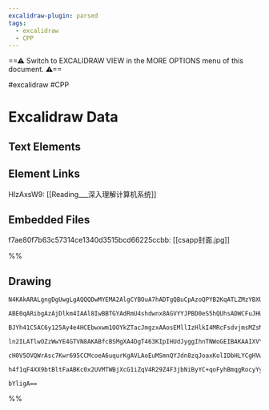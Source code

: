 ```yaml
---
excalidraw-plugin: parsed
tags:
  - excalidraw
  - CPP
---
```

==⚠  Switch to EXCALIDRAW VIEW in the MORE OPTIONS menu of this document. ⚠==

#excalidraw #CPP 
# Excalidraw Data

## Text Elements
## Element Links
HlzAxsW9: [[Reading___深入理解计算机系统]]

## Embedded Files
f7ae80f7b63c57314ce1340d3515bcd66225ccbb: [[csapp封面.jpg]]

%%
## Drawing
```compressed-json
N4KAkARALgngDgUwgLgAQQQDwMYEMA2AlgCYBOuA7hADTgQBuCpAzoQPYB2KqATLZMzYBXUtiRoIACyhQ4zZAHoFAc0JRJQgEYA6bGwC2CgF7N6hbEcK4OCtptbErHALRY8RMpWdx8Q1TdIEfARcZgRmBShcZQUebQBGOJ4aOiCEfQQOKGZuAG1wMFAwYuh4cXRCfWikfhLGFnYuNAB2AFZ42sh61k4AOU4xbniAFniADgBmADYATgAGHhnOiEJm

ABE0qARibgAzAjDlkm4IAAl8IwBBTGYAdRmU4shdwnx8AGVYYJPBD0eS5hQUhsADWCFuJHU3D4BQEQNBCE+MG+El+x2WwL8kg44RyaA6sIgbDguGwahgQzmc2W1mUKNQ1MJmG4zgmo2WFLQzh4rTm2hmEzay0BwLBAGE2Pg2KQTkDrMwSYEsv9IJpSSDlJiOMQJVKZRI5RwFbglVAVRAKJDJEMZs1lpIEIRlNJoZNhQhttwZvNeXN4s0JstNcI4A

BJYh41C5AC6y125Ay4e4HCEbwxwm1OOYkZTacJmgzxAAosEMllIzHlkI4MRcFsdvjmsMZsMxlMeGMeFM5sNlkQOCCTrlcgAlEKODjKAD6M8Aj7aAU0VAGAugGPIwCF0YB070AXOaAb59APt+0ej5ql2DBDdQ+3wh0JgLrQkjEEQ2sIk/NL2CSYku2auAQYzmX80KYJmwVoAxGMR4jZOZiAmdpWk0bBiCmdseWwbBNE0c1mHccp8ieMACXw+JYVjQ

ln2ILATlwOZzWwYE4GTVN8AKABfcBSMgXA4DgT463KIpIHUdJyggIhnTNWoGEIBAKAAIXVYMhG1XVpROABiXZNK0/4IGwERTVDLZ9E+UUEBU/V0DU+IEGs6ydL00gDKM+ST0U5TJVUg1yCNRVMgkgpdP0vzDPSAAxV4Pi+ES0R2SSHKc9ITIRCFiChNAYRKeLgqMpKwSRekIBi+ygqyEL9BHYRnSzSNCMgLLSqMgB5EkyVgSlGUykqoDK0LOCgUL

cH0V5OVQWrAsc7Kwr695CCMcoeA6uqurKgAVLAoEuMSmnQYJdn8zqJoaxKolIDbHLYCgHVwM9c3wOLlqMottUuc7LvHKjXuKw7uqMl7gQoFayhOLVYoC7DgTeAANbhmhmKZJPByV8AATW4YZBW0ZpxiFAKjDYAxuAEroCCEebWPu76yoqpTiGq4HCx0zUSBmubGLzEomeIT4EAYtBWkkzmAFk2Aop7cE0YIzwvK8OdIEhzMJwlZMlM8IFIZQ1QAC

h4f1qF4XX9btBltFaABKc0x2UVMTWBjXcG1iZqV4R29Z4F3jbNiByYC+qoFyhBmqgRocyYyT40GhAx21Jhn2URWngwDhxcl7ggVJ5ZsCIXnUDThBliTjJU9IdPCWEKB+3KXPvZKOwACsEGwbJ3iTuBhdFpOJc9NBpbzgLSSDxgVvx/B45KWBEB+NJG8aWi7ygAxAYntBbr7NgTy788Dl7hP4wMd4p6Dzg9i3vtQg26fB+HtnmOKNiwBY/gIDfcJC

bYligA==
```
%%